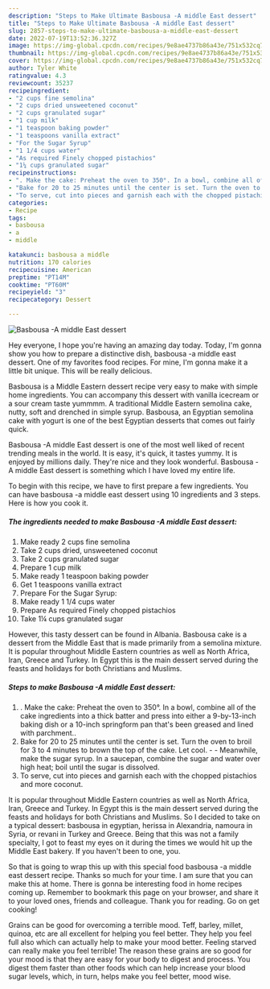 ```yaml
---
description: "Steps to Make Ultimate Basbousa -A middle East dessert"
title: "Steps to Make Ultimate Basbousa -A middle East dessert"
slug: 2857-steps-to-make-ultimate-basbousa-a-middle-east-dessert
date: 2022-07-19T13:52:36.327Z
image: https://img-global.cpcdn.com/recipes/9e8ae4737b86a43e/751x532cq70/basbousa-a-middle-east-dessert-recipe-main-photo.jpg
thumbnail: https://img-global.cpcdn.com/recipes/9e8ae4737b86a43e/751x532cq70/basbousa-a-middle-east-dessert-recipe-main-photo.jpg
cover: https://img-global.cpcdn.com/recipes/9e8ae4737b86a43e/751x532cq70/basbousa-a-middle-east-dessert-recipe-main-photo.jpg
author: Tyler White
ratingvalue: 4.3
reviewcount: 35237
recipeingredient:
- "2 cups fine semolina"
- "2 cups dried unsweetened coconut"
- "2 cups granulated sugar"
- "1 cup milk"
- "1 teaspoon baking powder"
- "1 teaspoons vanilla extract"
- "For the Sugar Syrup"
- "1 1/4 cups water"
- "As required Finely chopped pistachios"
- "1¼ cups granulated sugar"
recipeinstructions:
- ". Make the cake: Preheat the oven to 350°. In a bowl, combine all of the cake ingredients into a thick batter and press into either a 9-by-13-inch baking dish or a 10-inch springform pan that&#39;s been greased and lined with parchment.."
- "Bake for 20 to 25 minutes until the center is set. Turn the oven to broil for 3 to 4 minutes to brown the top of the cake. Let cool.  Meanwhile, make the sugar syrup. In a saucepan, combine the sugar and water over high heat; boil until the sugar is dissolved."
- "To serve, cut into pieces and garnish each with the chopped pistachios and more coconut."
categories:
- Recipe
tags:
- basbousa
- a
- middle

katakunci: basbousa a middle 
nutrition: 170 calories
recipecuisine: American
preptime: "PT14M"
cooktime: "PT60M"
recipeyield: "3"
recipecategory: Dessert

---
```



![Basbousa -A middle East dessert](https://img-global.cpcdn.com/recipes/9e8ae4737b86a43e/751x532cq70/basbousa-a-middle-east-dessert-recipe-main-photo.jpg)

Hey everyone, I hope you're having an amazing day today. Today, I'm gonna show you how to prepare a distinctive dish, basbousa -a middle east dessert. One of my favorites food recipes. For mine, I'm gonna make it a little bit unique. This will be really delicious.

Basbousa is a Middle Eastern dessert recipe very easy to make with simple home ingredients. You can accompany this dessert with vanilla icecream or a sour cream taste yummmm. A traditional Middle Eastern semolina cake, nutty, soft and drenched in simple syrup. Basbousa, an Egyptian semolina cake with yogurt is one of the best Egyptian desserts that comes out fairly quick.

Basbousa -A middle East dessert is one of the most well liked of recent trending meals in the world. It is easy, it's quick, it tastes yummy. It is enjoyed by millions daily. They're nice and they look wonderful. Basbousa -A middle East dessert is something which I have loved my entire life.


To begin with this recipe, we have to first prepare a few ingredients. You can have basbousa -a middle east dessert using 10 ingredients and 3 steps. Here is how you cook it.

<!--inarticleads1-->

##### The ingredients needed to make Basbousa -A middle East dessert:

1. Make ready 2 cups fine semolina
1. Take 2 cups dried, unsweetened coconut
1. Take 2 cups granulated sugar
1. Prepare 1 cup milk
1. Make ready 1 teaspoon baking powder
1. Get 1 teaspoons vanilla extract
1. Prepare For the Sugar Syrup:
1. Make ready 1 1/4 cups water
1. Prepare As required Finely chopped pistachios
1. Take 1¼ cups granulated sugar


However, this tasty dessert can be found in Albania. Basbousa cake is a dessert from the Middle East that is made primarily from a semolina mixture. It is popular throughout Middle Eastern countries as well as North Africa, Iran, Greece and Turkey. In Egypt this is the main dessert served during the feasts and holidays for both Christians and Muslims. 

<!--inarticleads2-->

##### Steps to make Basbousa -A middle East dessert:

1. . Make the cake: Preheat the oven to 350°. In a bowl, combine all of the cake ingredients into a thick batter and press into either a 9-by-13-inch baking dish or a 10-inch springform pan that&#39;s been greased and lined with parchment..
1. Bake for 20 to 25 minutes until the center is set. Turn the oven to broil for 3 to 4 minutes to brown the top of the cake. Let cool. -  - Meanwhile, make the sugar syrup. In a saucepan, combine the sugar and water over high heat; boil until the sugar is dissolved.
1. To serve, cut into pieces and garnish each with the chopped pistachios and more coconut.


It is popular throughout Middle Eastern countries as well as North Africa, Iran, Greece and Turkey. In Egypt this is the main dessert served during the feasts and holidays for both Christians and Muslims. So I decided to take on a typical dessert: basbousa in egyptian, herissa in Alexandria, namoura in Syria, or revani in Turkey and Greece. Being that this was not a family specialty, I got to feast my eyes on it during the times we would hit up the Middle East bakery. If you haven&#39;t been to one, you. 

So that is going to wrap this up with this special food basbousa -a middle east dessert recipe. Thanks so much for your time. I am sure that you can make this at home. There is gonna be interesting food in home recipes coming up. Remember to bookmark this page on your browser, and share it to your loved ones, friends and colleague. Thank you for reading. Go on get cooking!

Grains can be good for overcoming a terrible mood. Teff, barley, millet, quinoa, etc are all excellent for helping you feel better. They help you feel full also which can actually help to make your mood better. Feeling starved can really make you feel terrible! The reason these grains are so good for your mood is that they are easy for your body to digest and process. You digest them faster than other foods which can help increase your blood sugar levels, which, in turn, helps make you feel better, mood wise.
